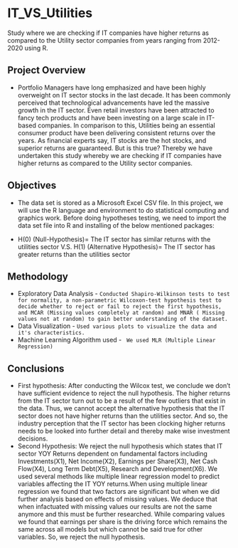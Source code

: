 # IT_VS_Utilities
Study where we are checking if IT companies have higher returns as compared to the Utility sector companies from years ranging from 2012-2020 using R.
## Project Overview
- Portfolio Managers have long emphasized and have been highly overweight on IT sector stocks in the last decade. It has been commonly perceived that technological advancements have led the massive growth in the IT sector. Even retail investors have been attracted to fancy tech products and have been investing on a large scale in IT-based companies. In comparison to this, Utilities being an essential consumer product have been delivering consistent returns over the years. As financial experts say, IT stocks are the hot stocks, and superior returns are guaranteed. But is this true?
Thereby we have undertaken this study whereby we are checking if IT companies have higher returns as compared to the Utility sector companies.


## Objectives
* The data set is stored as a Microsoft Excel CSV file. In this project, we will use the R language and environment to do statistical computing and graphics work. Before doing hypotheses testing, we need to import the data set file into R and installing of the below mentioned packages:
- H(0) (Null-Hypothesis)= The IT sector has similar returns with the utilities sector
V.S.
H(1) (Alternative Hypothesis)= The IT sector has greater returns than the utilities sector

## Methodology
- Exploratory Data Analysis - `Conducted Shapiro-Wilkinson tests to test for normality, a non-parametric Wilcoxon-test hypothesis test to decide whether to reject or fail to reject the first hypothesis, and MCAR (Missing values completely at random) and MNAR ( Missing values not at random) to gain better understanding of the dataset.`
- Data Visualization - `Used various plots to visualize the data and it's characteristics.`
- Machine Learning Algorithm used - ` We used MLR (Multiple Linear Regression)`

## Conclusions
- First hypothesis: After conducting the Wilcox test, we conclude we don’t have sufficient evidence to reject the null hypothesis. The higher returns from the IT sector turn out to be a result of the few outliers that exist in the data. Thus, we cannot accept the alternative hypothesis that the IT sector does not have higher returns than the utilities sector. And so, the industry perception that the IT sector has been clocking higher returns needs to be looked into further detail and thereby make wise investment decisions.
- Second Hypothesis:  We reject the null hypothesis which states that IT sector YOY Returns dependent on fundamental factors including Investments(X1), Net Income(X2), Earnings per Share(X3), Net Cash Flow(X4), Long Term Debt(X5), Research and Development(X6). We used several methods like multiple linear regression model to predict variables affecting the IT YOY returns.When using multiple linear regression we found that two factors are significant but when we did further analysis based on effects of missing values. We deduce that when infactuated with missing values our results are not the same anymore and this must be further researched. While comparing values we found that earnings per share is the driving force which remains the same across all models but which cannot be said true for other variables. So, we reject the null hypothesis.
